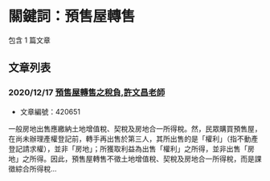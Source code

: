 # 關鍵詞：預售屋轉售

包含 1 篇文章

## 文章列表

### 2020/12/17 [預售屋轉售之稅負,許文昌老師](../../articles/420651_%E9%A0%90%E5%94%AE%E5%B1%8B%E8%BD%89%E5%94%AE%E4%B9%8B%E7%A8%85%E8%B2%A0%2C%E8%A8%B1%E6%96%87%E6%98%8C%E8%80%81%E5%B8%AB.md)
- 文章編號：420651

一般房地出售應繳納土地增值稅、契稅及房地合一所得稅。然，民眾購買預售屋，在尚未辦理產權登記前，轉手再出售於第三人，其所出售的是「權利」（指不動產登記請求權），並非「房地」；所獲取利益為出售「權利」之所得，並非出售「房地」之所得。因此，預售屋轉售不徵土地增值稅、契稅及房地合一所得稅，而是課徵綜合所得稅...
